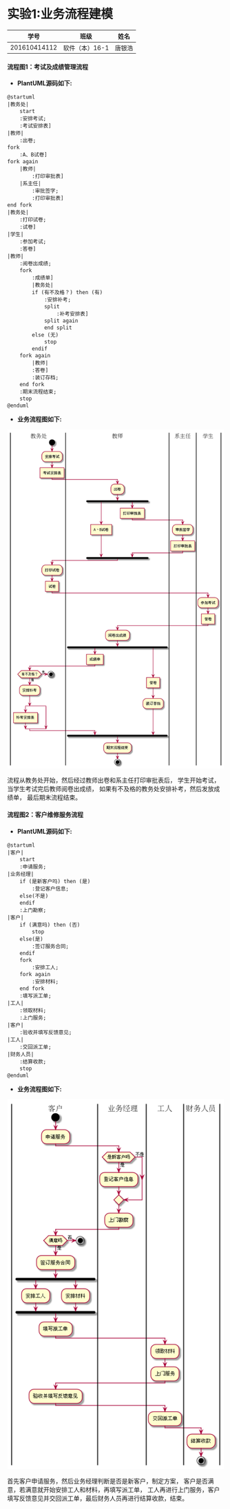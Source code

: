 # 实验1:业务流程建模

|学号|班级|姓名|
|----|------|----|
|201610414112|软件（本）16-1|唐银浩|

#### 流程图1：考试及成绩管理流程

* **PlantUML源码如下:**
```puml
@startuml
|教务处|
    start
    :安排考试;
    :考试安排表]
|教师|
    :出卷;
fork
    :A、B试卷]
fork again
    |教师|
        :打印审批表]
    |系主任|
        :审批签字;
        :打印审批表]
end fork
|教务处|
    :打印试卷;
    :试卷]
|学生|
    :参加考试;
    :答卷]
|教师|
    :阅卷出成绩;
    fork
        :成绩单]
        |教务处|
        if (有不及格？) then (有)
            :安排补考;
            split
                :补考安排表]
            split again
            end split
        else (无)
            stop
        endif
    fork again
        |教师|
        :答卷]
        :装订存档;
    end fork
    :期末流程结束;
    stop
@enduml
```
* **业务流程图如下:**

![img](./test1-1.png)

流程从教务处开始，然后经过教师出卷和系主任打印审批表后，
学生开始考试，当学生考试完后教师阅卷出成绩，
如果有不及格的教务处安排补考，然后发放成绩单，
最后期末流程结束。

#### 流程图2：客户维修服务流程

* **PlantUML源码如下:**
```puml
@startuml
|客户|
    start
    :申请服务;
|业务经理|
    if (是新客户吗) then (是)
        :登记客户信息;
    else(不是)
    endif
    :上门勘察;
|客户|
    if (满意吗) then (否)
        stop
    else(是)
        :签订服务合同;
    endif
    fork
        :安排工人;
    fork again
        :安排材料;
    end fork
    :填写派工单;
|工人|
    :领取材料;
    :上门服务;
|客户|
    :验收并填写反馈意见;
|工人|
    :交回派工单;
|财务人员|
    :结算收款;
    stop
@enduml
```
* **业务流程图如下:**

![img](./test1-2.png)

首先客户申请服务，然后业务经理判断是否是新客户，制定方案，
客户是否满意，若满意就开始安排工人和材料，再填写派工单，
工人再进行上门服务，客户填写反馈意见并交回派工单，最后财务人员再进行结算收款，结束。